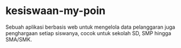 # kesiswaan-my-poin
Sebuah aplikasi berbasis web untuk mengelola data pelanggaran juga penghargaan setiap siswanya, cocok untuk sekolah SD, SMP hingga SMA/SMK.
